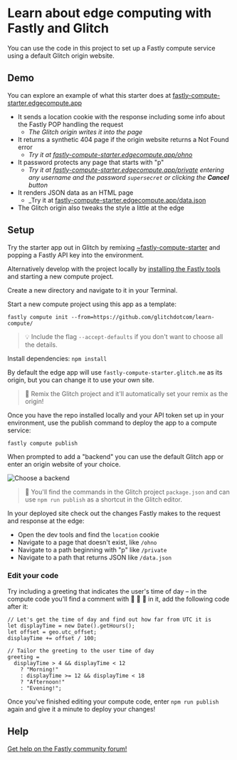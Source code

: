 # Learn about edge computing with Fastly and Glitch

You can use the code in this project to set up a Fastly compute service using a default Glitch origin website.

## Demo

You can explore an example of what this starter does at [fastly-compute-starter.edgecompute.app](https://fastly-compute-starter.edgecompute.app)

* It sends a location cookie with the response including some info about the Fastly POP handling the request
  * _The Glitch origin writes it into the page_
* It returns a synthetic 404 page if the origin website returns a Not Found error
  * _Try it at [fastly-compute-starter.edgecompute.app/ohno](https://fastly-compute-starter.edgecompute.app/ohno)_
* It password protects any page that starts with "p"
  * _Try it at [fastly-compute-starter.edgecompute.app/private](https://fastly-compute-starter.edgecompute.app/private) entering any username and the password `supersecret` or clicking the **Cancel** button_
* It renders JSON data as an HTML page
  * _Try it at [fastly-compute-starter.edgecompute.app/data.json](https://fastly-compute-starter.edgecompute.app/data.json)
* The Glitch origin also tweaks the style a little at the edge

## Setup

Try the starter app out in Glitch by remixing [~fastly-compute-starter](https://glitch.com/~fastly-compute-starter) and popping a Fastly API key into the environment.

Alternatively develop with the project locally by [installing the Fastly tools](https://www.fastly.com/documentation/guides/compute/) and starting a new compute project.

Create a new directory and navigate to it in your Terminal.

Start a new compute project using this app as a template:

```
fastly compute init --from=https://github.com/glitchdotcom/learn-compute/
```

> 💡 Include the flag `--accept-defaults` if you don't want to choose all the details.

Install dependencies: `npm install`

By default the edge app will use `fastly-compute-starter.glitch.me` as its origin, but you can change it to use your own site. 

> 🎏 Remix the Glitch project and it'll automatically set your remix as the origin!

Once you have the repo installed locally and your API token set up in your environment, use the publish command to deploy the app to a compute service:

```
fastly compute publish
```

When prompted to add a "backend" you can use the default Glitch app or enter an origin website of your choice.

![Choose a backend](https://github.com/user-attachments/assets/83cee318-5601-4279-8337-d1b990634d68)

> 🎏 You'll find the commands in the Glitch project `package.json` and can use `npm run publish` as a shortcut in the Glitch editor.

In your deployed site check out the changes Fastly makes to the request and response at the edge:

* Open the dev tools and find the `location` cookie
* Navigate to a page that doesn't exist, like `/ohno`
* Navigate to a path beginning with "p" like `/private`
* Navigate to a path that returns JSON like `/data.json`

### Edit your code 

Try including a greeting that indicates the user's time of day – in the compute code you'll find a comment with 🚧 🚧 🚧 in it, add the following code after it:

```
// Let's get the time of day and find out how far from UTC it is
let displayTime = new Date().getHours();
let offset = geo.utc_offset;
displayTime += offset / 100;
    
// Tailor the greeting to the user time of day
greeting =
  displayTime > 4 && displayTime < 12
    ? "Morning!"
    : displayTime >= 12 && displayTime < 18
    ? "Afternoon!"
    : "Evening!"; 
```

Once you've finished editing your compute code, enter `npm run publish` again and give it a minute to deploy your changes!

## Help

[Get help on the Fastly community forum!](https://community.fastly.com)
